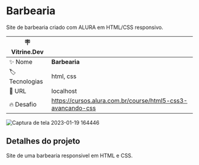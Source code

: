 # Barbearia 

Site de barbearia criado com ALURA em HTML/CSS responsivo.

| :placard: Vitrine.Dev |     |
| -------------  | --- |
| :sparkles: Nome        | **Barbearia**
| :label: Tecnologias | html, css
| :rocket: URL         | localhost
| :fire: Desafio     | https://cursos.alura.com.br/course/html5-css3-avancando-css

<!-- Inserir imagem com a #vitrinedev ao final do link -->

![Captura de tela 2023-01-19 164446](https://user-images.githubusercontent.com/90365651/213544425-37966660-4e49-4814-9217-3022c34c0240.png)


## Detalhes do projeto

Site de uma barbearia responsivel em HTML e CSS.

